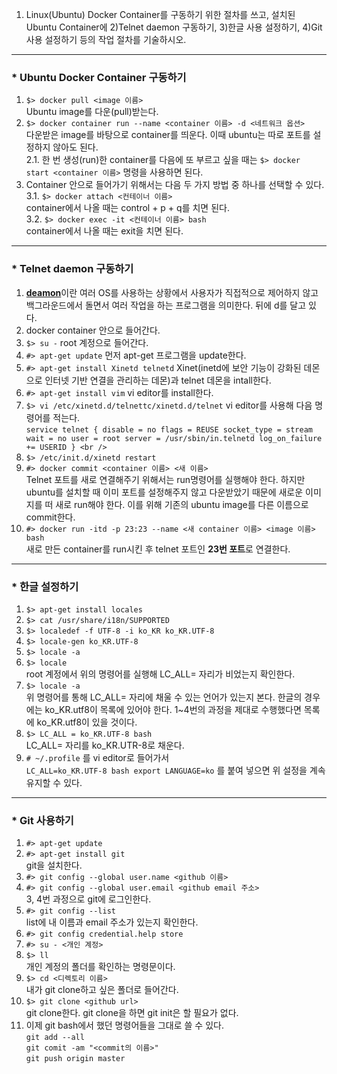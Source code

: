 1) Linux(Ubuntu) Docker Container를 구동하기 위한 절차를 쓰고, 설치된 Ubuntu Container에 2)Telnet daemon 구동하기, 3)한글 사용 설정하기, 4)Git 사용 설정하기 등의 작업 절차를 기술하시오.
---------------------------------------------------------

### * Ubuntu Docker Container 구동하기

1. `$> docker pull <image 이름>` <br />
  Ubuntu image를 다운(pull)받는다. <br />
2. `$> docker container run --name <container 이름> -d <네트워크 옵션>` <br />
  다운받은 image를 바탕으로 container를 띄운다. 이때 ubuntu는 따로 포트를 설정하지 않아도 된다.<br />
2.1. 한 번 생성(run)한 container를 다음에 또 부르고 싶을 때는 `$> docker start <container 이름>` 명령을 사용하면 된다.<br />
3. Container 안으로 들어가기 위해서는 다음 두 가지 방법 중 하나를 선택할 수 있다.<br />
3.1. `$> docker attach <컨테이너 이름>`<br />
    container에서 나올 때는 control + p + q를 치면 된다.<br />
3.2. `$> docker exec -it <컨테이너 이름> bash`<br />
    container에서 나올 때는 exit을 치면 된다.<br />
    
- - - - - - - - - - - - - - - - - - - - - - - - - - - - - 
### * Telnet daemon 구동하기

1. [**deamon**](https://ko.wikipedia.org/wiki/%EB%8D%B0%EB%AA%AC_(%EC%BB%B4%ED%93%A8%ED%8C%85))이란 여러 OS를 사용하는 상황에서 사용자가 직접적으로 제어하지 않고 백그라운드에서 돌면서 여러 작업을 하는 프로그램을 의미한다. 뒤에 d를 달고 있다. <br />
2. docker container 안으로 들어간다.<br />
3. `$> su -` root 계정으로 들어간다.<br />
4. `#> apt-get update` 먼저 apt-get 프로그램을 update한다.<br />
5. `#> apt-get install Xinetd telnetd` Xinet(inetd에 보안 기능이 강화된 데몬으로 인터넷 기반 연결을 관리하는 데몬)과 telnet 데몬을 intall한다. <br />
6. `#> apt-get install vim` vi editor를 install한다.<br />
7. `$> vi /etc/xinetd.d/telnettc/xinetd.d/telnet` vi editor를 사용해 다음 명령어를 적는다. <br />
`service telnet
{
    disable = no
    flags = REUSE
    socket_type = stream
    wait = no
    user = root
    server = /usr/sbin/in.telnetd
    log_on_failure += USERID
}
<br />`
8. `$> /etc/init.d/xinetd restart` <br />
9. `#> docker commit <container 이름> <새 이름>` <br />
  Telnet 포트를 새로 연결해주기 위해서는 run명령어를 실행해야 한다. 하지만 ubuntu를 설치할 때 이미 포트를 설정해주지 않고 다운받았기 때문에 새로운 이미지를 떠 새로 run해야 한다. 이를 위해 기존의 ubuntu image를 다른 이름으로 commit한다.<br />
10. `#> docker run -itd -p 23:23 --name <새 container 이름> <image 이름> bash` <br />
  새로 만든 container를 run시킨 후 telnet 포트인 **23번 포트**로 연결한다.<br />
  
- - - - - - - - - - - - - - - - - - - - - - - - - - - - - 
### * 한글 설정하기

1. `$> apt-get install locales`<br />
2. `$> cat /usr/share/i18n/SUPPORTED`<br />
3. `$> localedef -f UTF-8 -i ko_KR ko_KR.UTF-8`<br />
4. `$> locale-gen ko_KR.UTF-8`<br />
5. `$> locale -a`<br />
6. `$> locale` <br />
  root 계정에서 위의 명령어를 실행해 LC_ALL= 자리가 비었는지 확인한다.<br />
7. `$> locale -a` <br />
  위 명령어를 통해 LC_ALL= 자리에 채울 수 있는 언어가 있는지 본다. 한글의 경우에는 ko_KR.utf8이 목록에 있어야 한다. 1~4번의 과정을 제대로 수행했다면 목록에 ko_KR.utf8이 있을 것이다.<br />
8. `$> LC_ALL = ko_KR.UTF-8 bash`<br />
  LC_ALL= 자리를 ko_KR.UTR-8로 채운다.<br />
9. `# ~/.profile` 를 vi editor로 들어가서 <br />
`LC_ALL=ko_KR.UTF-8 bash
export LANGUAGE=ko` 를 붙여 넣으면 위 설정을 계속 유지할 수 있다.<br />

- - - - - - - - - - - - - - - - - - - - - - - - - - - - - 
### * Git 사용하기

1. `#> apt-get update`<br />
2. `#> apt-get install git`<br />
  git을 설치한다.<br />
3. `#> git config --global user.name <github 이름>`<br />
4. `#> git config --global user.email <github email 주소>`<br />
  3, 4번 과정으로 git에 로그인한다.<br />
5. `#> git config --list`<br />
  list에 내 이름과 email 주소가 있는지 확인한다.<br />
6. `#> git config credential.help store`<br />
7. `#> su - <개인 계정>`<br />
8. `$> ll`<br />
  개인 계정의 폴더를 확인하는 명령문이다.<br /> 
8. `$> cd <디렉토리 이름>`<br />
  내가 git clone하고 싶은 폴더로 들어간다.<br />
9. `$> git clone <github url>`<br />
  git clone한다. git clone을 하면 git init은 할 필요가 없다.<br />
10. 이제 git bash에서 했던 명령어들을 그대로 쓸 수 있다.<br />
`git add --all`<br />
`git comit -am "<commit의 이름>"`<br />
`git push origin master`<br />

